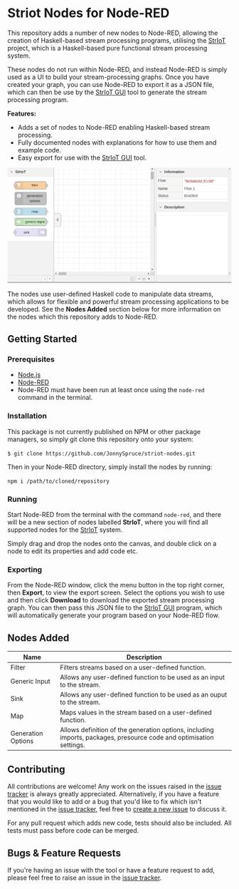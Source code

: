 # Striot Nodes for Node-RED

This repository adds a number of new nodes to Node-RED, allowing the creation of Haskell-based stream processing programs, utilising the [StrIoT](https://github.com/striot/striot/) project, which is a Haskell-based pure functional stream processing system.

These nodes do not run within Node-RED, and instead Node-RED is simply used as a UI to build your stream-processing graphs. Once you have created your graph, you can use Node-RED to export it as a JSON file, which can then be use by the [StrIoT GUI](https://github.com/JonnySpruce/striot-gui) tool to generate the stream processing program.

**Features:**

- Adds a set of nodes to Node-RED enabling Haskell-based stream processing.
- Fully documented nodes with explanations for how to use them and example code.
- Easy export for use with the [StrIoT GUI](https://github.com/JonnySpruce/striot-gui) tool.

![Example of usage in Node-RED](res/example-node-red.gif)

The nodes use user-defined Haskell code to manipulate data streams, which allows for flexible and powerful stream processing applications to be developed. See the **Nodes Added** section below for more information on the nodes which this repository adds to Node-RED.

## Getting Started

### Prerequisites

- [Node.js](https://nodejs.org/en/)
- [Node-RED](https://nodered.org/)
- Node-RED must have been run at least once using the `node-red` command in the terminal.

### Installation

This package is not currently published on NPM or other package managers, so simply git clone this repository onto your system:

`$ git clone https://github.com/JonnySpruce/striot-nodes.git`

Then in your Node-RED directory, simply install the nodes by running:

`npm i /path/to/cloned/repository`

### Running

Start Node-RED from the terminal with the command `node-red`, and there will be a new section of nodes labelled **StrIoT**, where you will find all supported nodes for the [StrIoT](https://github.com/striot/striot/) system.

Simply drag and drop the nodes onto the canvas, and double click on a node to edit its properties and add code etc.

### Exporting

From the Node-RED window, click the menu button in the top right corner, then **Export**, to view the export screen. Select the options you wish to use and then click **Download** to download the exported stream processing graph. You can then pass this JSON file to the [StrIoT GUI](https://github.com/JonnySpruce/striot-gui) program, which will automatically generate your program based on your Node-RED flow.

## Nodes Added

| Name               | Description                                                                                                         |
| ------------------ | ------------------------------------------------------------------------------------------------------------------- |
| Filter             | Filters streams based on a user-defined function.                                                                   |
| Generic Input      | Allows any user-defined function to be used as an input to the stream.                                              |
| Sink               | Allows any user-defined function to be used as an ouput to the stream.                                              |
| Map                | Maps values in the stream based on a user-defined function.                                                         |
| Generation Options | Allows definition of the generation options, including imports, packages, presource code and optimisation settings. |

## Contributing

All contributions are welcome! Any work on the issues raised in the [issue tracker](https://github.com/JonnySpruce/striot-nodes/issues) is always greatly appreciated. Alternatively, if you have a feature that you would like to add or a bug that you'd like to fix which isn't mentioned in the [issue tracker](https://github.com/JonnySpruce/striot-nodes/issues), feel free to [create a new issue](https://github.com/JonnySpruce/striot-gui/issues/new/choose) to discuss it.

For any pull request which adds new code, tests should also be included. All tests must pass before code can be merged.

## Bugs & Feature Requests

If you're having an issue with the tool or have a feature request to add, please feel free to raise an issue in the [issue tracker](https://github.com/JonnySpruce/striot-nodes/issues).
